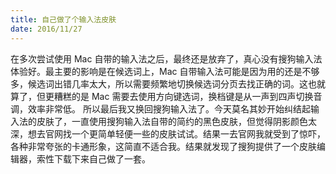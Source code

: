 ```yaml
---
title: 自己做了个输入法皮肤
date: 2016/11/27
---
```

在多次尝试使用 Mac 自带的输入法之后，最终还是放弃了，真心没有搜狗输入法体验好。最主要的影响是在候选词上，Mac 自带输入法可能是因为用的还是不够多，候选词出错几率太大，所以需要频繁地切换候选词分页去找正确的词。这也就算了，但更糟糕的是 Mac 需要去使用方向键选词，换档键是从一声到四声切换音调，效率非常低。
所以最后我又换回搜狗输入法了。今天莫名其妙开始纠结起输入法的皮肤了，一直使用搜狗输入法自带的简约的黑色皮肤，但觉得阴影颜色太深，想去官网找一个更简单轻便一些的皮肤试试。结果一去官网我就受到了惊吓，各种非常夸张的卡通形象，这简直不适合我。结果就发现了搜狗提供了一个皮肤编辑器，索性下载下来自己做了一套。

